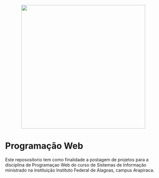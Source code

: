 <p align="center">
  <img src="https://www2.ifal.edu.br/o-ifal/comunicacao/arquivos/logos/logos-arapiraca/novo-logo_arapiraca_hor-color.png" width="400px" />  
</p>

# Programação Web

Este reposositorio tem como finalidade a postagem de projetos para a disciplina de Programaçao Web do curso de Sistemas de Informação ministrado na instituição Instituto Federal de Alagoas, campus Arapiraca.
